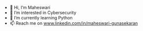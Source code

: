- 👋 Hi, I’m Maheswari
- 👀 I’m interested in Cybersecurity
- 🌱 I’m currently learning Python
- 📫 Reach me on www.linkedin.com/in/maheswari-gunasekaran

<!---
Maheswari-33/Maheswari-33 is a ✨ special ✨ repository because its `README.md` (this file) appears on your GitHub profile.
You can click the Preview link to take a look at your changes.
--->

